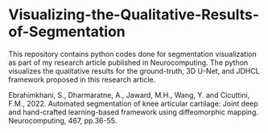 # Visualizing-the-Qualitative-Results-of-Segmentation

This repository contains python codes done for segmentation visualization as part of my research article published in Neurocomputing.
The python visualizes the qualitative results for the ground-truth, 3D U-Net, and JDHCL framework proposed in this research article. 

Ebrahimkhani, S., Dharmaratne, A., Jaward, M.H., Wang, Y. and Cicuttini, F.M., 2022. Automated segmentation of knee articular cartilage: Joint deep and hand-crafted learning-based framework using diffeomorphic mapping. Neurocomputing, 467, pp.36-55.
